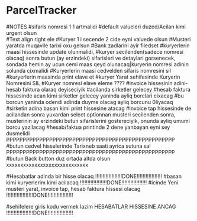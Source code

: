 # ParcelTracker
#NOTES
#sifaris nomresi 1 1 artmalidi 
#default valueleri duzed/Acilan kimi urgent olsun  
#Text align right ele
#Kuryer 1 i secende 2 cide eyni valuede olsun
#Musteri yaratda muqavile tarixi oxu gelsun
#Bank zadlarini ayir filedset
#kuryerlerin maasi hissesinde update olunmalidi,
#kuryer secilenden(sadece nomresi olacaq) sonra butun (ay erzindeki) sifarisleri ve detaylari gorsenecek, sondada hemin ay ucun cemi maas qeyd olunacaq|kuryerin nomresi adinin solunda cixmalidi
#Kuryerlerin maasi cedvelden sifaris nomresini sil
#kuryerlerin maasinda print elave et
#kuryer Yarat sehifesinde Kuryerin Nomresini SIL
#Kuryer nomresi elave eleme ????
#invoice hissesinin adini- hesab faktura olaraq deyiseciyik
#acilanda sirketler gelecey
#hesab  faktura hissesinde acan kimi sirketler gelecey yaninda ayliq borclari cixacag
#bu borcun yaninda odendi adinda duyme olacag ayliq borcunu 0liyacaq
#sirketin adina basan kimi print hissesine atacag
#invoice tap hissesinde de acilandan sonra yuxardan select optionnan musteri secilenden sonra, musterinin ay erzindeki butun sifarislerini gostereciyik, onunda  ayliq umumi borcu yazilacag
#hesab/faktua printinde 2 dene yanbayan eyni sey dusmelidi                         PPPPPPPPPPPPPPPPPPPPPPPPPPPPPPPPPPPPPPPPPPPPPPPPPPP
#butun cedvel hisselerinde Tarixneb saati ayrica sutuna sal                         PPPPPPPPPPPPPPPPPPPPPPPPPPPPPPPPPPPPPPPPPPPPPPPPPPP
#butun Back button duz ortada altda olsun xxxxxxxxxxxxxxxxxxxxxxxxxxxxx

#Hesabatlar adinda bir hisse olacaq                        !!!!!!!!!!!!!!!!!!DONE!!!!!!!!!!!!!!!!!
#basan kimi kuryerlerim kimi acilacaq                         !!!!!!!!!!!!!!!!!!DONE!!!!!!!!!!!!!!!!!
#icinde Yeni musteri yarat, invoice tap, hesab faktura hissesi olacag                         !!!!!!!!!!!!!!!!!!DONE!!!!!!!!!!!!!!!!!


#sehifelere giris kodu vermek lazim HESABATLAR  HISSESINE ANCAG !!!!!!!!!!!!!!!!!!DONE!!!!!!!!!!!!!!!!!
